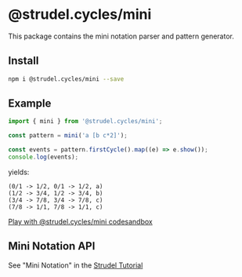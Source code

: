 # @strudel.cycles/mini

This package contains the mini notation parser and pattern generator.

## Install

```sh
npm i @strudel.cycles/mini --save
```

## Example

```js
import { mini } from '@strudel.cycles/mini';

const pattern = mini('a [b c*2]');

const events = pattern.firstCycle().map((e) => e.show());
console.log(events);
```

yields:

```log
(0/1 -> 1/2, 0/1 -> 1/2, a)
(1/2 -> 3/4, 1/2 -> 3/4, b)
(3/4 -> 7/8, 3/4 -> 7/8, c)
(7/8 -> 1/1, 7/8 -> 1/1, c)
```

[Play with @strudel.cycles/mini codesandbox](https://codesandbox.io/s/strudel-mini-example-oe9wcu?file=/src/index.js)

## Mini Notation API

See "Mini Notation" in the [Strudel Tutorial](https://strudel.tidalcycles.org/tutorial/)
